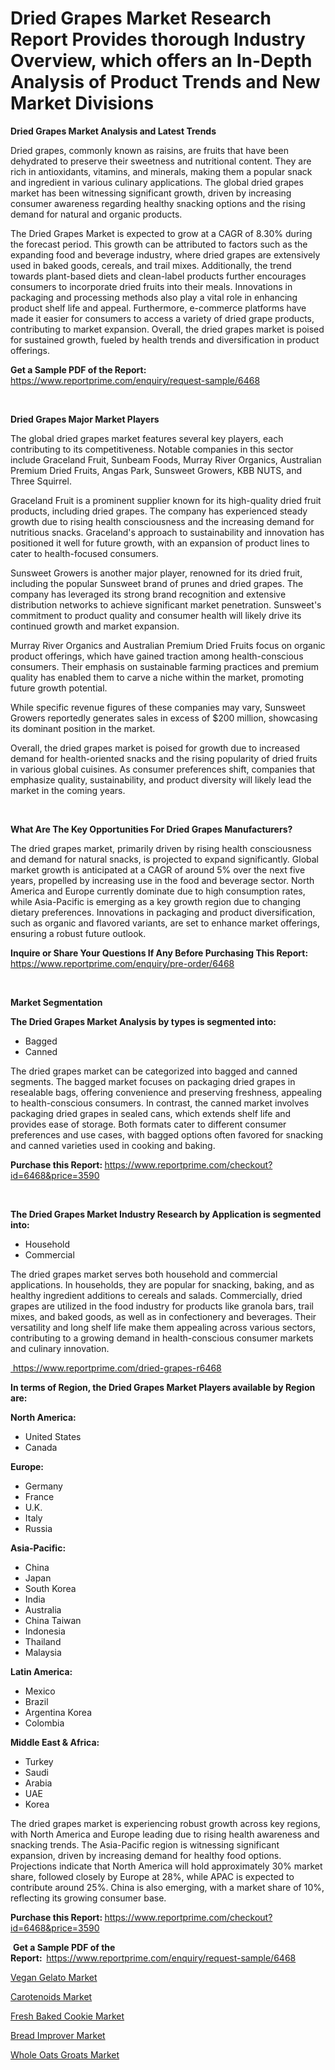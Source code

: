 <p><h1>Dried Grapes Market Research Report Provides thorough Industry Overview, which offers an In-Depth Analysis of Product Trends and New Market Divisions</h1></p><p><strong>Dried Grapes Market Analysis and Latest Trends</strong></p>
<p><p>Dried grapes, commonly known as raisins, are fruits that have been dehydrated to preserve their sweetness and nutritional content. They are rich in antioxidants, vitamins, and minerals, making them a popular snack and ingredient in various culinary applications. The global dried grapes market has been witnessing significant growth, driven by increasing consumer awareness regarding healthy snacking options and the rising demand for natural and organic products.</p><p>The Dried Grapes Market is expected to grow at a CAGR of 8.30% during the forecast period. This growth can be attributed to factors such as the expanding food and beverage industry, where dried grapes are extensively used in baked goods, cereals, and trail mixes. Additionally, the trend towards plant-based diets and clean-label products further encourages consumers to incorporate dried fruits into their meals. Innovations in packaging and processing methods also play a vital role in enhancing product shelf life and appeal. Furthermore, e-commerce platforms have made it easier for consumers to access a variety of dried grape products, contributing to market expansion. Overall, the dried grapes market is poised for sustained growth, fueled by health trends and diversification in product offerings.</p></p>
<p><strong>Get a Sample PDF of the Report:&nbsp;</strong> <a href="https://www.reportprime.com/enquiry/request-sample/6468?utm_campaign=2010&utm_medium=2&utm_source=Github&utm_content=ia&utm_term=19032025&utm_id=dried-grapes">https://www.reportprime.com/enquiry/request-sample/6468</a></p>
<p>&nbsp;</p>
<p><strong>Dried Grapes Major Market Players</strong></p>
<p><p>The global dried grapes market features several key players, each contributing to its competitiveness. Notable companies in this sector include Graceland Fruit, Sunbeam Foods, Murray River Organics, Australian Premium Dried Fruits, Angas Park, Sunsweet Growers, KBB NUTS, and Three Squirrel.</p><p>Graceland Fruit is a prominent supplier known for its high-quality dried fruit products, including dried grapes. The company has experienced steady growth due to rising health consciousness and the increasing demand for nutritious snacks. Graceland's approach to sustainability and innovation has positioned it well for future growth, with an expansion of product lines to cater to health-focused consumers.</p><p>Sunsweet Growers is another major player, renowned for its dried fruit, including the popular Sunsweet brand of prunes and dried grapes. The company has leveraged its strong brand recognition and extensive distribution networks to achieve significant market penetration. Sunsweet's commitment to product quality and consumer health will likely drive its continued growth and market expansion.</p><p>Murray River Organics and Australian Premium Dried Fruits focus on organic product offerings, which have gained traction among health-conscious consumers. Their emphasis on sustainable farming practices and premium quality has enabled them to carve a niche within the market, promoting future growth potential.</p><p>While specific revenue figures of these companies may vary, Sunsweet Growers reportedly generates sales in excess of $200 million, showcasing its dominant position in the market.</p><p>Overall, the dried grapes market is poised for growth due to increased demand for health-oriented snacks and the rising popularity of dried fruits in various global cuisines. As consumer preferences shift, companies that emphasize quality, sustainability, and product diversity will likely lead the market in the coming years.</p></p>
<p>&nbsp;</p>
<p><strong>What Are The Key Opportunities For Dried Grapes Manufacturers?</strong></p>
<p><p>The dried grapes market, primarily driven by rising health consciousness and demand for natural snacks, is projected to expand significantly. Global market growth is anticipated at a CAGR of around 5% over the next five years, propelled by increasing use in the food and beverage sector. North America and Europe currently dominate due to high consumption rates, while Asia-Pacific is emerging as a key growth region due to changing dietary preferences. Innovations in packaging and product diversification, such as organic and flavored variants, are set to enhance market offerings, ensuring a robust future outlook.</p></p>
<p><strong>Inquire or Share Your Questions If Any Before Purchasing This Report:</strong> <a href="https://www.reportprime.com/enquiry/pre-order/6468?utm_campaign=2010&utm_medium=2&utm_source=Github&utm_content=ia&utm_term=19032025&utm_id=dried-grapes">https://www.reportprime.com/enquiry/pre-order/6468</a></p>
<p>&nbsp;</p>
<p><strong>Market Segmentation</strong></p>
<p><strong>The Dried Grapes Market Analysis by types is segmented into:</strong></p>
<p><ul><li>Bagged</li><li>Canned</li></ul></p>
<p><p>The dried grapes market can be categorized into bagged and canned segments. The bagged market focuses on packaging dried grapes in resealable bags, offering convenience and preserving freshness, appealing to health-conscious consumers. In contrast, the canned market involves packaging dried grapes in sealed cans, which extends shelf life and provides ease of storage. Both formats cater to different consumer preferences and use cases, with bagged options often favored for snacking and canned varieties used in cooking and baking.</p></p>
<p><strong>Purchase this Report:&nbsp;</strong><a href="https://www.reportprime.com/checkout?id=6468&price=3590&utm_campaign=2010&utm_medium=2&utm_source=Github&utm_content=ia&utm_term=19032025&utm_id=dried-grapes">https://www.reportprime.com/checkout?id=6468&price=3590</a></p>
<p>&nbsp;</p>
<p><strong>The Dried Grapes Market Industry Research by Application is segmented into:</strong></p>
<p><ul><li>Household</li><li>Commercial</li></ul></p>
<p><p>The dried grapes market serves both household and commercial applications. In households, they are popular for snacking, baking, and as healthy ingredient additions to cereals and salads. Commercially, dried grapes are utilized in the food industry for products like granola bars, trail mixes, and baked goods, as well as in confectionery and beverages. Their versatility and long shelf life make them appealing across various sectors, contributing to a growing demand in health-conscious consumer markets and culinary innovation.</p></p>
<p><a href="https://www.reportprime.com/dried-grapes-r6468?utm_campaign=2010&utm_medium=2&utm_source=Github&utm_content=ia&utm_term=19032025&utm_id=dried-grapes">&nbsp;https://www.reportprime.com/dried-grapes-r6468</a></p>
<p><strong>In terms of Region, the Dried Grapes Market Players available by Region are:</strong></p>
<p>
    <p> <strong> North America: </strong>
        <ul>
            <li>United States</li>
            <li>Canada</li>
        </ul>
        </p> 
    <p> <strong> Europe: </strong>
        <ul>
            <li>Germany</li>
            <li>France</li>
            <li>U.K.</li>
            <li>Italy</li>
            <li>Russia</li>
        </ul>
        </p> 
    <p> <strong> Asia-Pacific: </strong>
        <ul>
            <li>China</li>
            <li>Japan</li>
            <li>South Korea</li>
            <li>India</li>
            <li>Australia</li>
            <li>China Taiwan</li>
            <li>Indonesia</li>
            <li>Thailand</li>
            <li>Malaysia</li>
        </ul>
        </p> 
    <p> <strong> Latin America: </strong>
        <ul>
            <li>Mexico</li>
            <li>Brazil</li>
            <li>Argentina Korea</li>
            <li>Colombia</li>
        </ul>
        </p> 
    <p> <strong> Middle East & Africa: </strong>
        <ul>
            <li>Turkey</li>
            <li>Saudi</li>
            <li>Arabia</li>
            <li>UAE</li>
            <li>Korea</li>
        </ul>
    </p>
    </p>
<p><p>The dried grapes market is experiencing robust growth across key regions, with North America and Europe leading due to rising health awareness and snacking trends. The Asia-Pacific region is witnessing significant expansion, driven by increasing demand for healthy food options. Projections indicate that North America will hold approximately 30% market share, followed closely by Europe at 28%, while APAC is expected to contribute around 25%. China is also emerging, with a market share of 10%, reflecting its growing consumer base.</p></p>
<p><strong>Purchase this Report: </strong><a href="https://www.reportprime.com/checkout?id=6468&price=3590&utm_campaign=2010&utm_medium=2&utm_source=Github&utm_content=ia&utm_term=19032025&utm_id=dried-grapes">https://www.reportprime.com/checkout?id=6468&price=3590</a></p>
<p>&nbsp;<strong>Get a Sample PDF of the Report:&nbsp;&nbsp;</strong><a href="https://www.reportprime.com/enquiry/request-sample/6468?utm_campaign=2010&utm_medium=2&utm_source=Github&utm_content=ia&utm_term=19032025&utm_id=dried-grapes">https://www.reportprime.com/enquiry/request-sample/6468</a></p>
<p><strong></strong></p>
<p><p><a href="https://github.com/alekitanis/Market-Research-Report-List-1/blob/main/vegan-gelato-market.md?utm_campaign=2010&utm_medium=2&utm_source=Github&utm_content=ia&utm_term=19032025&utm_id=dried-grapes">Vegan Gelato Market</a></p><p><a href="https://github.com/hirtzhulstsq/Market-Research-Report-List-1/blob/main/carotenoids-market.md?utm_campaign=2010&utm_medium=2&utm_source=Github&utm_content=ia&utm_term=19032025&utm_id=dried-grapes">Carotenoids Market</a></p><p><a href="https://github.com/vaeilabin/Market-Research-Report-List-1/blob/main/fresh-baked-cookie-market.md?utm_campaign=2010&utm_medium=2&utm_source=Github&utm_content=ia&utm_term=19032025&utm_id=dried-grapes">Fresh Baked Cookie Market</a></p><p><a href="https://github.com/kumadenthela/Market-Research-Report-List-1/blob/main/bread-improver-market.md?utm_campaign=2010&utm_medium=2&utm_source=Github&utm_content=ia&utm_term=19032025&utm_id=dried-grapes">Bread Improver Market</a></p><p><a href="https://github.com/bilkbitsch/Market-Research-Report-List-1/blob/main/whole-oats-groats-market.md?utm_campaign=2010&utm_medium=2&utm_source=Github&utm_content=ia&utm_term=19032025&utm_id=dried-grapes">Whole Oats Groats Market</a></p></p>